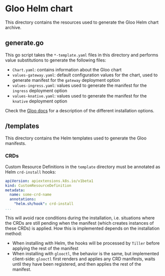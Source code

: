 # Gloo Helm chart
This directory contains the resources used to generate the Gloo Helm chart archive.

## generate.go
This go script takes the `*-template.yaml` files in this directory and performs value substitutions 
to generate the following files:

- `Chart.yaml`: contains information about the Gloo chart
- `values-gateway.yaml`: default configuration values for the chart, used to generate manifest for the `gateway` deployment option
- `values-ingress.yaml`: values used to generate the manifest for the `ingress` deployment option
- `values-knative.yaml`: values used to generate the manifest for the `knative` deployment option

Check the [Gloo docs](https://gloo.solo.io/installation/quick_start/#2-choosing-a-deployment-option)
for a description of the different installation options.

## /templates
This directory contains the Helm templates used to generate the Gloo manifests.

### CRDs
Custom Resource Definitions in the `template` directory must be annotated as Helm `crd-install` hooks:

```yaml
apiVersion: apiextensions.k8s.io/v1beta1
kind: CustomResourceDefinition
metadata:
  name: some-crd-name
  annotations:
    "helm.sh/hook": crd-install
...
```
This will avoid race conditions during the installation, i.e. situations where the CRDs are still pending when the 
manifest (which creates instances of these CRDs) is applied. How this is implemented depends on the installation method:
- When installing with Helm, the hooks will be processed by `Tiller` before applying the rest of the manifest
- When installing with `glooctl`, the behavior is the same, but implemented client-side: `glooctl` first renders and 
applies any CRD manifests, waits until they have been registered, and then applies the rest of the manifest.
